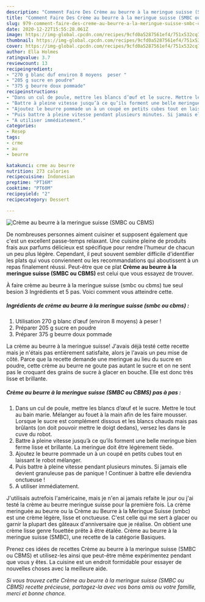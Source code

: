 ```yaml
---
description: "Comment Faire Des Crème au beurre à la meringue suisse (SMBC ou CBMS)"
title: "Comment Faire Des Crème au beurre à la meringue suisse (SMBC ou CBMS)"
slug: 979-comment-faire-des-creme-au-beurre-a-la-meringue-suisse-smbc-ou-cbms
date: 2020-12-22T15:55:28.061Z
image: https://img-global.cpcdn.com/recipes/9cfd0a5287561ef4/751x532cq70/creme-au-beurre-a-la-meringue-suisse-smbc-ou-cbms-photo-principale-de-la-recette.jpg
thumbnail: https://img-global.cpcdn.com/recipes/9cfd0a5287561ef4/751x532cq70/creme-au-beurre-a-la-meringue-suisse-smbc-ou-cbms-photo-principale-de-la-recette.jpg
cover: https://img-global.cpcdn.com/recipes/9cfd0a5287561ef4/751x532cq70/creme-au-beurre-a-la-meringue-suisse-smbc-ou-cbms-photo-principale-de-la-recette.jpg
author: Ella Holmes
ratingvalue: 3.7
reviewcount: 13
recipeingredient:
- "270 g blanc duf environ 8 moyens  peser "
- "205 g sucre en poudre"
- "375 g beurre doux pommade"
recipeinstructions:
- "Dans un cul de poule, mettre les blancs d’œuf et le sucre. Mettre le tout au bain marie. Mélanger au fouet à la main afin de les faire mousser. Lorsque le sucre est complément dissous et les blancs chauds mais pas brûlants (on doit pouvoir mettre le doigt dedans), versez les dans le cuve du robot."
- "Battre à pleine vitesse jusqu’à ce qu’ils forment une belle meringue bien ferme lisse et brillante. La meringue doit être légèrement tiède."
- "Ajoutez le beurre pommade un à un coupé en petits cubes tout en laissant le robot mélanger."
- "Puis battre à pleine vitesse pendant plusieurs minutes. Si jamais elle devient granuleuse pas de panique ! Continuer à battre elle deviendra onctueuse !"
- "A utiliser immédiatement."
categories:
- Resep
tags:
- crme
- au
- beurre

katakunci: crme au beurre 
nutrition: 273 calories
recipecuisine: Indonesian
preptime: "PT16M"
cooktime: "PT60M"
recipeyield: "2"
recipecategory: Dessert

---
```



![Crème au beurre à la meringue suisse (SMBC ou CBMS)](https://img-global.cpcdn.com/recipes/9cfd0a5287561ef4/751x532cq70/creme-au-beurre-a-la-meringue-suisse-smbc-ou-cbms-photo-principale-de-la-recette.jpg)

De nombreuses personnes aiment cuisiner et supposent également que c'est un excellent passe-temps relaxant. Une cuisine pleine de produits frais aux parfums délicieux est spécifique pour rendre l'humeur de chacun un peu plus légère. Cependant, il peut souvent sembler difficile d'identifier les plats qui vous conviennent ou les recommandations qui aboutissent à un repas finalement réussi. Peut-être que ce plat <strong> Crème au beurre à la meringue suisse (SMBC ou CBMS) </strong> est celui que vous essayez de trouver.

<!--inarticleads1-->

À faire crème au beurre à la meringue suisse (smbc ou cbms) tue seul besion 3 Ingrédients et 5 pas. Voici comment vous atteindre cette.

##### Ingrédients de crème au beurre à la meringue suisse (smbc ou cbms) :

1. Utilisation 270 g blanc d’œuf (environ 8 moyens) à peser !
1. Préparer 205 g sucre en poudre
1. Préparer 375 g beurre doux pommade


La crème au beurre à la meringue suisse! J&#39;avais déjà testé cette recette mais je n&#39;étais pas entièrement satisfaite, alors je l&#39;avais un peu mise de côté. Parce que la recette demande une meringue au lieu du sucre en poudre, cette crème au beurre ne goute pas autant le sucre et on ne sent pas le croquant des grains de sucre à glacer en bouche. Elle est donc très lisse et brillante. 

<!--inarticleads2-->

##### Crème au beurre à la meringue suisse (SMBC ou CBMS) pas à pas :

1. Dans un cul de poule, mettre les blancs d’œuf et le sucre. Mettre le tout au bain marie. Mélanger au fouet à la main afin de les faire mousser. Lorsque le sucre est complément dissous et les blancs chauds mais pas brûlants (on doit pouvoir mettre le doigt dedans), versez les dans le cuve du robot.
1. Battre à pleine vitesse jusqu’à ce qu’ils forment une belle meringue bien ferme lisse et brillante. La meringue doit être légèrement tiède.
1. Ajoutez le beurre pommade un à un coupé en petits cubes tout en laissant le robot mélanger.
1. Puis battre à pleine vitesse pendant plusieurs minutes. Si jamais elle devient granuleuse pas de panique ! Continuer à battre elle deviendra onctueuse !
1. A utiliser immédiatement.


J&#39;utilisais autrefois l&#39;américaine, mais je n&#39;en ai jamais refaite le jour ou j&#39;ai testé la crème au beurre meringue suisse pour la première fois. La crème meringuée au beurre ou la Crème au Beurre à la Meringue Suisse (smbc) est une crème légère, lisse et onctueuse. C&#39;est celle qui me sert à glacer ou garnir la plupart des gâteaux d&#39;anniversaire que je réalise. On obtient une crème lisse genre fouettée prête à être étalée. Crème au beurre à la meringue suisse (SMBC), une recette de la catégorie Basiques. 

<!--inarticleads1-->

<p>
Prenez ces idées de recettes Crème au beurre à la meringue suisse (SMBC ou CBMS) et utilisez-les ainsi que peut-être même expérimentez pendant que vous y êtes. La cuisine est un endroit formidable pour essayer de nouvelles choses avec la meilleure aide.
</p>

<p>
<i>Si vous trouvez cette Crème au beurre à la meringue suisse (SMBC ou CBMS) recette précieuse, partagez-la avec vos bons amis ou votre famille, merci et bonne chance.</i>
</p>
